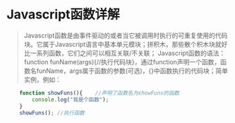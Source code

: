 # Javascript函数详解
>Javascript函数是由事件驱动的或者当它被调用时执行的可重复使用的代码块。它属于Javascript语言中基本单元模块；拼积木，那些散个积木块就好比一系列函数，它们之间可以相互关联/不关联；
Javascript函数的语法：function funName(args){//执行代码块}，通过function声明一个函数，函数名funName，args属于函数的参数(可选)，{}中函数执行的代码块；简单实例，例如：
```javascript
    function showFuns(){    //声明了函数名为showFuns的函数
        console.log("我是个函数");
    }
    showFuns(); //执行函数
```
